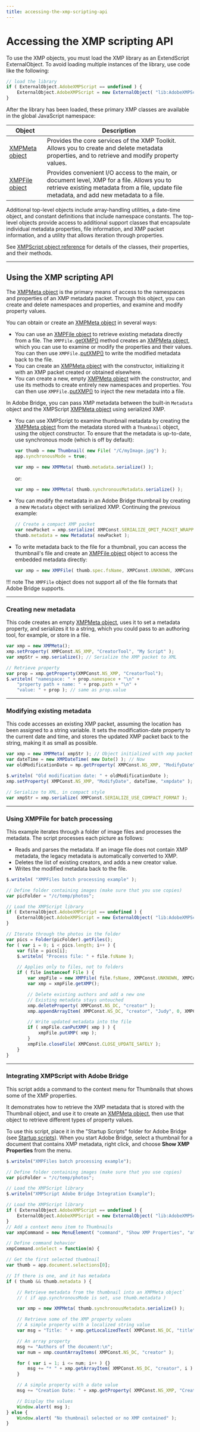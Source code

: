 ```yaml
---
title: accessing-the-xmp-scripting-api
---
```


# Accessing the XMP scripting API

To use the XMP objects, you must load the XMP library as an ExtendScript ExternalObject. To avoid loading multiple instances of the library, use code like the following:

```javascript
// load the library
if ( ExternalObject.AdobeXMPScript == undefined ) {
    ExternalObject.AdobeXMPScript = new ExternalObject( "lib:AdobeXMPScript");
}
```

After the library has been loaded, these primary XMP classes are available in the global JavaScript namespace:

|                             Object                             |                                                                                        Description                                                                                         |
| -------------------------------------------------------------- | ------------------------------------------------------------------------------------------------------------------------------------------------------------------------------------------ |
| [XMPMeta object](xmpscript-object-reference.md#xmpmeta-object) | Provides the core services of the XMP Toolkit. Allows you to create and delete metadata properties, and to retrieve and modify property values.                                            |
| [XMPFile object](xmpscript-object-reference.md#xmpfile-object) | Provides convenient I/O access to the main, or document level, XMP for a file. Allows you to retrieve existing metadata from a file, update file metadata, and add new metadata to a file. |

Additional top-level objects include array-handling utilities, a date-time object, and constant definitions that include namespace constants. The top-level objects provide access to additional support classes that encapsulate individual metadata properties, file information, and XMP packet information, and a utility that allows iteration through properties.

See [XMPScript object reference](../xmpscript-object-reference) for details of the classes, their properties, and their methods.

---

## Using the XMP scripting API

The [XMPMeta object](xmpscript-object-reference.md#xmpmeta-object) is the primary means of access to the namespaces and properties of an XMP metadata packet. Through this object, you can create and delete namespaces and properties, and examine and modify property values.

You can obtain or create an [XMPMeta object](xmpscript-object-reference.md#xmpmeta-object) in several ways:

- You can use an [XMPFile object](xmpscript-object-reference.md#xmpfile-object) to retrieve existing metadata directly from a file. The `XMPFile.`[getXMP()](xmpscript-object-reference.md#xmpfilegetxmp) method creates an [XMPMeta object](xmpscript-object-reference.md#xmpmeta-object), which you can use to examine or modify the properties and their values. You can then use `XMPFile.`[putXMP()](xmpscript-object-reference.md#xmpfileputxmp) to write the modified metadata back to the file.
- You can create an [XMPMeta object](xmpscript-object-reference.md#xmpmeta-object) with the constructor, initializing it with an XMP packet created or obtained elsewhere.
- You can create a new, empty [XMPMeta object](xmpscript-object-reference.md#xmpmeta-object) with the constructor, and use its methods to create entirely new namespaces and properties. You can then use `XMPFile.`[putXMP()](xmpscript-object-reference.md#xmpfileputxmp) to inject the new metadata into a file.

In Adobe Bridge, you can pass XMP metadata between the built-in `Metadata` object and the XMPScript [XMPMeta object](xmpscript-object-reference.md#xmpmeta-object) using serialized XMP.

- You can use XMPScript to examine thumbnail metadata by creating the [XMPMeta object](xmpscript-object-reference.md#xmpmeta-object) from the metadata stored with a `Thumbnail` object, using the object constructor. To ensure that the metadata is up-to-date, use synchronous mode (which is off by default):
    ```javascript
    var thumb = new Thumbnail( new File( "/C/myImage.jpg") );
    app.synchronousMode = true;

    var xmp = new XMPMeta( thumb.metadata.serialize() );
    ```

    or:
    ```javascript
    var xmp = new XMPMeta( thumb.synchronousMetadata.serialize() );
    ```

- You can modify the metadata in an Adobe Bridge thumbnail by creating a new `Metadata` object with serialized XMP. Continuing the previous example:
    ```javascript
    // Create a compact XMP packet
    var newPacket = xmp.serialize( XMPConst.SERIALIZE_OMIT_PACKET_WRAPPER | XMPConst.SERIALIZE_USE_COMPACT_FORMAT ) );
    thumb.metadata = new Metadata( newPacket );
    ```

- To write metadata back to the file for a thumbnail, you can access the thumbnail's file and create an [XMPFile object](xmpscript-object-reference.md#xmpfile-object) object to access the embedded metadata directly:
    ```javascript
    var xmp = new XMPFile( thumb.spec.fsName, XMPConst.UNKNOWN, XMPConst.OPEN_FOR_UPDATE );
    ```

!!! note
    The `XMPFile` object does not support all of the file formats that Adobe Bridge supports.

---

### Creating new metadata

This code creates an empty [XMPMeta object](xmpscript-object-reference.md#xmpmeta-object), uses it to set a metadata property, and serializes it to a string, which you could pass to an authoring tool, for example, or store in a file.

```javascript
var xmp = new XMPMeta();
xmp.setProperty( XMPConst.NS_XMP, "CreatorTool", "My Script" );
var xmpStr = xmp.serialize(); // Serialize the XMP packet to XML

// Retrieve property
var prop = xmp.getProperty(XMPConst.NS_XMP, "CreatorTool");
$.writeln( "namespace: " + prop.namespace + "\n" +
    "property path + name: " + prop.path + "\n" +
    "value: " + prop ); // same as prop.value
```

---

### Modifying existing metadata

This code accesses an existing XMP packet, assuming the location has been assigned to a string variable. It sets the modification-date property to the current date and time, and stores the updated XMP packet back to the string, making it as small as possible.

```javascript
var xmp = new XMPMeta( xmpStr ); // Object initialized with xmp packet as string
var dateTime = new XMPDateTime( new Date() ); // Now
var oldModificationDate = mp.getProperty( XMPConst.NS_XMP, "ModifyDate", "xmpdate" );

$.writeln( "Old modification date: " + oldModificationDate );
xmp.setProperty( XMPConst.NS_XMP, "ModifyDate", dateTime, "xmpdate" );

// Serialize to XML, in compact style
var xmpStr = xmp.serialize( XMPConst.SERIALIZE_USE_COMPACT_FORMAT );
```

---

### Using XMPFile for batch processing

This example iterates through a folder of image files and processes the metadata. The script processes each picture as follows:

- Reads and parses the metadata. If an image file does not contain XMP metadata, the legacy metadata is automatically converted to XMP.
- Deletes the list of existing creators, and adds a new creator value.
- Writes the modified metadata back to the file.

```javascript
$.writeln( "XMPFiles batch processing example" );

// Define folder containing images (make sure that you use copies)
var picFolder = "/c/temp/photos";

// Load the XMPScript library
if ( ExternalObject.AdobeXMPScript == undefined ) {
    ExternalObject.AdobeXMPScript = new ExternalObject( "lib:AdobeXMPScript" );
}

// Iterate through the photos in the folder
var pics = Folder(picFolder).getFiles();
for ( var i = 0; i < pics.length; i++ ) {
    var file = pics[i];
    $.writeln( "Process file: " + file.fsName );

    // Applies only to files, not to folders
    if ( file instanceof File ) {
        var xmpFile = new XMPFile( file.fsName, XMPConst.UNKNOWN, XMPConst.OPEN_FOR_UPDATE );
        var xmp = xmpFile.getXMP();

        // Delete existing authors and add a new one
        // Existing metadata stays untouched
        xmp.deleteProperty( XMPConst.NS_DC, "creator" );
        xmp.appendArrayItem( XMPConst.NS_DC, "creator", "Judy", 0, XMPConst.ARRAY_IS_ORDERED );

        // Write updated metadata into the file
        if ( xmpFile.canPutXMP( xmp ) ) {
            xmpFile.putXMP( xmp );
        }
        xmpFile.closeFile( XMPConst.CLOSE_UPDATE_SAFELY );
    }
}
```

---

### Integrating XMPScript with Adobe Bridge

This script adds a command to the context menu for Thumbnails that shows some of the XMP properties.

It demonstrates how to retrieve the XMP metadata that is stored with the Thumbnail object, and use it to create an [XMPMeta object](xmpscript-object-reference.md#xmpmeta-object), then use that object to retrieve different types of property values.

To use this script, place it in the "Startup Scripts" folder for Adobe Bridge (see [Startup scripts](../introduction/scripting-for-specific-applications.md#startup-scripts)). When you start Adobe Bridge, select a thumbnail for a document that contains XMP metadata, right click, and choose **Show XMP Properties** from the menu.

```javascript
$.writeln("XMPFiles batch processing example");

// Define folder containing images (make sure that you use copies)
var picFolder = "/c/temp/photos";

// Load the XMPScript library
$.writeln("XMPScript Adobe Bridge Integration Example");

// Load the XMPScript library
if ( ExternalObject.AdobeXMPScript == undefined ) {
    ExternalObject.AdobeXMPScript = new ExternalObject( "lib:AdobeXMPScript" );
}
// Add a context menu item to Thumbnails
var xmpCommand = new MenuElement( "command", "Show XMP Properties", "at the end of Thumbnail", "showProperties" );

// Define command behavior
xmpCommand.onSelect = function(m) {

// Get the first selected thumbnail
var thumb = app.document.selections[0];

// If there is one, and it has metadata
if ( thumb && thumb.metadata ) {

    // Retrieve metadata from the thumbnail into an XMPMeta object`
    // ( if app.synchronousMode is set, use thumb.metadata )

    var xmp = new XMPMeta( thumb.synchronousMetadata.serialize() );

    // Retrieve some of the XMP property values
    // A simple property with a localized string value
    var msg = "Title: " + xmp.getLocalizedText( XMPConst.NS_DC, "title", null, "en" ) + "\n";

    // An array property
    msg += "Authors of the document:\n";
    var num = xmp.countArrayItems( XMPConst.NS_DC, "creator" );

    for ( var i = 1; i <= num; i++ ) {}
        msg += "* " + xmp.getArrayItem( XMPConst.NS_DC, "creator", i ) + "\n";
    }

    // A simple property with a date value
    msg += "Creation Date: " + xmp.getProperty( XMPConst.NS_XMP, "CreateDate" )

    // Display the values
    Window.alert( msg );
} else {
    Window.alert( "No thumbnail selected or no XMP contained" );
}
```
